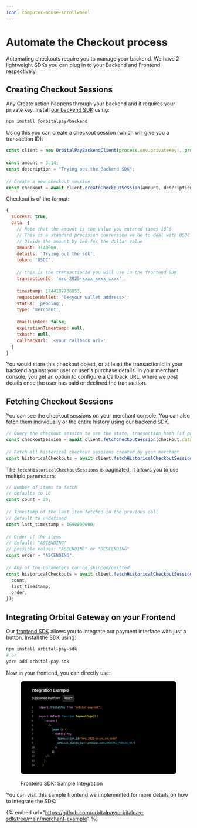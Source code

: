 ```yaml
---
icon: computer-mouse-scrollwheel
---
```


# Automate the Checkout process

Automating checkouts require you to manage your backend. We have 2 lightweight SDKs you can plug in to your Backend and Frontend respectively.

## Creating Checkout Sessions

Any Create action happens through your backend and it requires your private key. Install [our backend SDK](https://www.npmjs.com/package/@orbitalpay/backend) using:

```sh
npm install @orbitalpay/backend
```

Using this you can create a checkout session (which will give you a transaction ID):

```typescript
const client = new OrbitalPayBackendClient(process.env.privateKey!, process.env.publicKey!);

const amount = 3.14;
const description = "Trying out the Backend SDK";

// Create a new checkout session
const checkout = await client.createCheckoutSession(amount, description);
```

Checkout is of the format:

```javascript
{
  success: true,
  data: {
    // Note that the amount is the value you entered times 10^6
    // This is a standard precision conversion we do to deal with USDC amounts
    // Divide the amount by 1e6 for the dollar value
    amount: 3140000,
    details: 'Trying out the sdk',
    token: 'USDC',

    // this is the transactionId you will use in the frontend SDK
    transactionId: 'mrc_2025-xxxx_xxxx_xxxx',

    timestamp: 1744107706053,
    requesterWallet: '0x<your wallet address>',
    status: 'pending',
    type: 'merchant',
    
    emailLinked: false,
    expirationTimestamp: null,
    txhash: null,
    callbackUrl: '<your callback url>'
  }
}
```

You would store this checkout object, or at least the transactionId in your backend against your user or user's purchase details. In your merchant console, you get an option to configure a Callback URL, where we post details once the user has paid or declined the transaction.

## Fetching Checkout Sessions

You can see the checkout sessions on your merchant console. You can also fetch them individually or the entire history using our backend SDK.

```typescript
// Query the checkout session to see the state, transaction hash (if paid) and other details
const checkoutSession = await client.fetchCheckoutSession(checkout.data?.transactionId);

// Fetch all historical checkout sessions created by your merchant
const historicalCheckouts = await client.fetchHistoricalCheckoutSessions();
```

The `fetchHistoricalCheckoutSessions` is paginated, it allows you to use multiple parameters:

```typescript
// Number of items to fetch
// defaults to 10
const count = 20;

// Timestamp of the last item fetched in the previous call
// default to undefined
const last_timestamp = 1690000000;

// Order of the items
// default: "ASCENDING"
// possible values: "ASCENDING" or "DESCENDING"
const order = "ASCENDING";

// Any of the parameters can be skipped/omitted
const historicalCheckouts = await client.fetchHistoricalCheckoutSessions({
  count,
  last_timestamp,
  order,
});
```

## Integrating Orbital Gateway on your Frontend

Our [frontend SDK](https://www.npmjs.com/package/@orbitalpay/sdk) allows you to integrate our payment interface with just a button. Install the SDK using:

```sh
npm install orbital-pay-sdk
# or
yarn add orbital-pay-sdk
```

Now in your frontend, you can directly use:

<figure><img src="../../.gitbook/assets/image (2).png" alt=""><figcaption><p>Frontend SDK: Sample Integration</p></figcaption></figure>

You can visit this sample frontend we implemented for more details on how to integrate the SDK:

{% embed url="https://github.com/orbitalpay/orbitalpay-sdk/tree/main/merchant-example" %}

